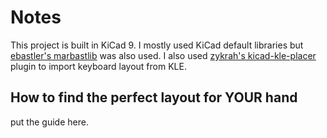 # Notes

This project is built in KiCad 9. I mostly used KiCad default libraries but [ebastler's marbastlib](https://github.com/ebastler/marbastlib) was also used. I also used [zykrah's kicad-kle-placer](https://github.com/zykrah/kicad-kle-placer) plugin to import keyboard layout from KLE.

## How to find the perfect layout for YOUR hand

put the guide here.
